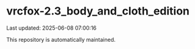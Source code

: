# vrcfox-2.3_body_and_cloth_edition

Last updated: 2025-06-08 07:00:16

This repository is automatically maintained.
